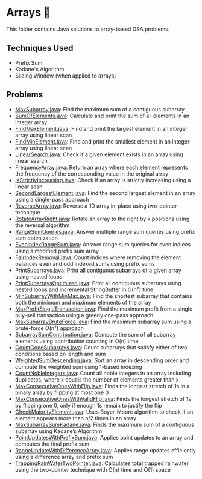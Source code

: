 # Arrays 🧮

This folder contains Java solutions to array-based DSA problems.

## Techniques Used
- Prefix Sum
- Kadane's Algorithm
- Sliding Window (when applied to arrays)

## Problems
- [MaxSubarray.java](MaxSubarray.java): Find the maximum sum of a contiguous subarray
- [SumOfElements.java](../Arrays/SumOfElements.java): Calculate and print the sum of all elements in an integer array
- [FindMaxElement.java](../Arrays/FindMaxElement.java): Find and print the largest element in an integer array using linear scan
- [FindMinElement.java](../Arrays/FindMinElement.java): Find and print the smallest element in an integer array using linear scan
- [LinearSearch.java](../Arrays/LinearSearch.java): Check if a given element exists in an array using linear search
- [FrequencyArray.java](../Arrays/FrequencyArray.java): Return an array where each element represents the frequency of the corresponding value in the original array
- [IsStrictlyIncreasing.java](../Arrays/IsStrictlyIncreasing.java): Check if an array is strictly increasing using a linear scan
- [SecondLargestElement.java](../Arrays/SecondLargestElement.java): Find the second largest element in an array using a single-pass approach
- [ReverseArray.java](ReverseArray.java): Reverse a 1D array in-place using two-pointer technique
- [RotateArrayRight.java](RotateArrayRight.java): Rotate an array to the right by k positions using the reversal algorithm
- [RangeSumQueries.java](RangeSumQueries.java): Answer multiple range sum queries using prefix sum optimization
- [EvenIndexRangeSum.java](EvenIndexRangeSum.java): Answer range sum queries for even indices using a modified prefix sum array
- [FairIndexRemoval.java](FairIndexRemoval.java): Count indices where removing the element balances even and odd indexed sums using prefix sums
- [PrintSubarrays.java](PrintSubarrays.java): Print all contiguous subarrays of a given array using nested loops
- [PrintSubarraysOptimized.java](PrintSubarraysOptimized.java): Print all contiguous subarrays using nested loops and incremental StringBuffer in O(n²) time
- [MinSubarrayWithMinMax.java](MinSubarrayWithMinMax.java): Find the shortest subarray that contains both the minimum and maximum elements of the array
- [MaxProfitSingleTransaction.java](MaxProfitSingleTransaction.java): Find the maximum profit from a single buy-sell transaction using a greedy one-pass approach
- [MaxSubarrayBruteForce.java](MaxSubarrayBruteForce.java): Find the maximum subarray sum using a brute-force O(n²) approach
- [SubarraySumContribution.java](SubarraySumContribution.java): Compute the sum of all subarray elements using contribution counting in O(n) time
- [CountGoodSubarrays.java](CountGoodSubarrays.java): Count subarrays that satisfy either of two conditions based on length and sum
- [WeightedSumDescending.java](WeightedSumDescending.java): Sort an array in descending order and compute the weighted sum using 1-based indexing
- [CountNobleIntegers.java](CountNobleIntegers.java): Count all noble integers in an array including duplicates, where x equals the number of elements greater than x
- [MaxConsecutiveOnesWithFlip.java](MaxConsecutiveOnesWithFlip.java): Finds the longest stretch of 1s in a binary array by flipping at most one 0
- [MaxConsecutiveOnesWithValidFlip.java](MaxConsecutiveOnesWithValidFlip.java): Finds the longest stretch of 1s by flipping one 0, only if enough 1s remain to justify the flip
- [CheckMajorityElement.java](CheckMajorityElement.java): Uses Boyer-Moore algorithm to check if an element appears more than n/2 times in an array
- [MaxSubarraySumKadane.java](MaxSubarraySumKadane.java): Finds the maximum sum of a contiguous subarray using Kadane’s Algorithm
- [PointUpdatesWithPrefixSum.java](PointUpdatesWithPrefixSum.java): Applies point updates to an array and computes the final prefix sum
- [RangeUpdateWithDifferenceArray.java](RangeUpdateWithDifferenceArray.java): Applies range updates efficiently using a difference array and prefix sum
- [TrappingRainWaterTwoPointer.java](TrappingRainWaterTwoPointer.java): Calculates total trapped rainwater using the two-pointer technique with O(n) time and O(1) space







